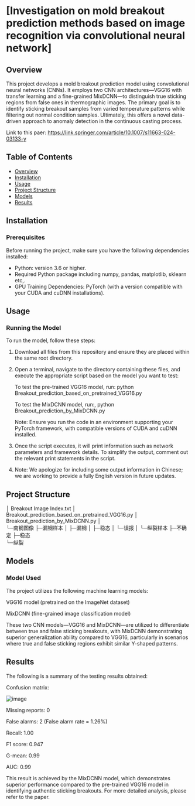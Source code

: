 # [Investigation on mold breakout prediction methods based on image recognition via convolutional neural network]

## Overview
This project develops a mold breakout prediction model using convolutional neural networks (CNNs). It employs two CNN architectures—VGG16 with transfer learning and a fine-grained MixDCNN—to distinguish true sticking regions from false ones in thermographic images. The primary goal is to identify sticking breakout samples from varied temperature patterns while filtering out normal condition samples. Ultimately, this offers a novel data-driven approach to anomaly detection in the continuous casting process. 

Link to this paer: https://link.springer.com/article/10.1007/s11663-024-03133-y

## Table of Contents
- [Overview](#overview)
- [Installation](#installation)
- [Usage](#usage)
- [Project Structure](#project-structure)
- [Models](#models)
- [Results](#results)

## Installation
### Prerequisites
Before running the project, make sure you have the following dependencies installed:

- Python: version 3.6 or higher.
- Required Python package including numpy, pandas, matplotlib, sklearn etc,.
- GPU Training Dependencies: PyTorch (with a version compatible with your CUDA and cuDNN installations).

## Usage
### Running the Model 
To run the model, follow these steps:

1. Download all files from this repository and ensure they are placed within the same root directory.
2. Open a terminal, navigate to the directory containing these files, and execute the appropriate script based on the model you want to test:

    To test the pre-trained VGG16 model, run: python Breakout_prediction_based_on_pretrained_VGG16.py

    To test the MixDCNN model, run:, python Breakout_prediction_by_MixDCNN.py

    Note: Ensure you run the code in an environment supporting your PyTorch framework, with compatible versions of CUDA and cuDNN installed.

3. Once the script executes, it will print information such as network parameters and framework details. To simplify the output, comment out the relevant print statements in the script.
5. Note: We apologize for including some output information in Chinese; we are working to provide a fully English version in future updates.

## Project Structure
│  Breakout Image Index.txt
│  Breakout_prediction_based_on_pretrained_VGG16.py
│  Breakout_prediction_by_MixDCNN.py
│          
└─南钢图像
    ├─漏钢样本
    │  ├─漏钢
    │  ├─稳态
    │  └─误报
    │ 
    └─纵裂样本
        ├─不确定
        ├─稳态  
        └─纵裂
## Models
### Model Used

The project utilizes the following machine learning models:

VGG16 model (pretrained on the ImageNet dataset)

MixDCNN (fine-grained image classification model)

These two CNN models—VGG16 and MixDCNN—are utilized to differentiate between true and false sticking breakouts, with MixDCNN demonstrating superior generalization ability compared to VGG16, particularly in scenarios where true and false sticking regions exhibit similar Y-shaped patterns.

## Results
The following is a summary of the testing results obtained:

Confusion matrix:

![image](https://github.com/user-attachments/assets/60bea7ae-e759-4975-8f97-4c8c865c1e71)

Missing  reports: 0

False alarms: 2 (False alarm rate = 1.26%)

Recall: 1.00

F1 score: 0.947

G-mean: 0.99

AUC: 0.99

This result is achieved by the MixDCNN model, which demonstrates superior performance compared to the pre-trained VGG16 model in identifying authentic sticking breakouts. For more detailed analysis, please refer to the paper.
